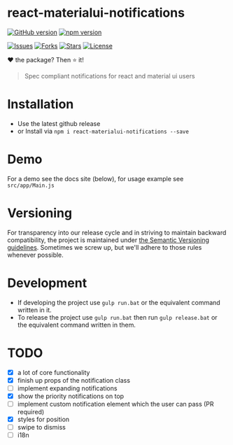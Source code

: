 # react-materialui-notifications

[![GitHub version](https://img.shields.io/github/release/puranjayjain/react-materialui-notifications.svg)](https://badge.fury.io/gh/puranjayjain%2Freact-materialui-notifications)
[![npm version](https://badge.fury.io/js/react-materialui-notifications.svg)](https://badge.fury.io/js/react-materialui-notifications)

[![Issues](https://img.shields.io/github/issues/puranjayjain/react-materialui-notifications.svg)](https://github.com/puranjayjain/react-materialui-notifications/issues)
[![Forks](https://img.shields.io/github/forks/puranjayjain/react-materialui-notifications.svg)](https://github.com/puranjayjain/react-materialui-notifications/network)
[![Stars](https://img.shields.io/github/stars/puranjayjain/react-materialui-notifications.svg)](https://github.com/puranjayjain/react-materialui-notifications/stargazers)
[![License](https://img.shields.io/badge/license-MIT-blue.svg)](https://raw.githubusercontent.com/puranjayjain/react-materialui-notifications/master/LICENSE.md)

:heart: the package? Then :star: it!

> Spec compliant notifications for react and material ui users

# Installation

* Use the latest github release
* or Install via `npm i react-materialui-notifications --save`

# Demo

For a demo see the docs site (below), for usage example see `src/app/Main.js`

# Versioning

For transparency into our release cycle and in striving to maintain backward
compatibility, the project is maintained under
[the Semantic Versioning guidelines](http://semver.org/). Sometimes we screw up,
but we'll adhere to those rules whenever possible.

# Development

* If developing the project use `gulp run.bat` or the equivalent command written in it.
* To release the project use `gulp run.bat` then run `gulp release.bat` or the equivalent command written in them.

# TODO
- [x] a lot of core functionality
- [x] finish up props of the notification class
- [ ] implement expanding notifications
- [x] show the priority notifications on top
- [ ] implement custom notification element which the user can pass (PR required)
- [x] styles for position
- [ ] swipe to dismiss
- [ ] i18n